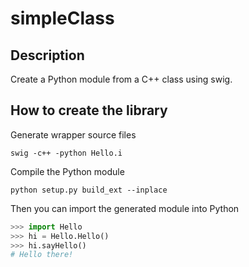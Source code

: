 simpleClass
===
Description
----
Create a Python module from a C++ class using swig.

How to create the library
----

Generate wrapper source files
```
swig -c++ -python Hello.i
```
Compile the Python module
```
python setup.py build_ext --inplace
```
Then you can import the generated module into Python
```python
>>> import Hello
>>> hi = Hello.Hello()
>>> hi.sayHello()
# Hello there!
```
